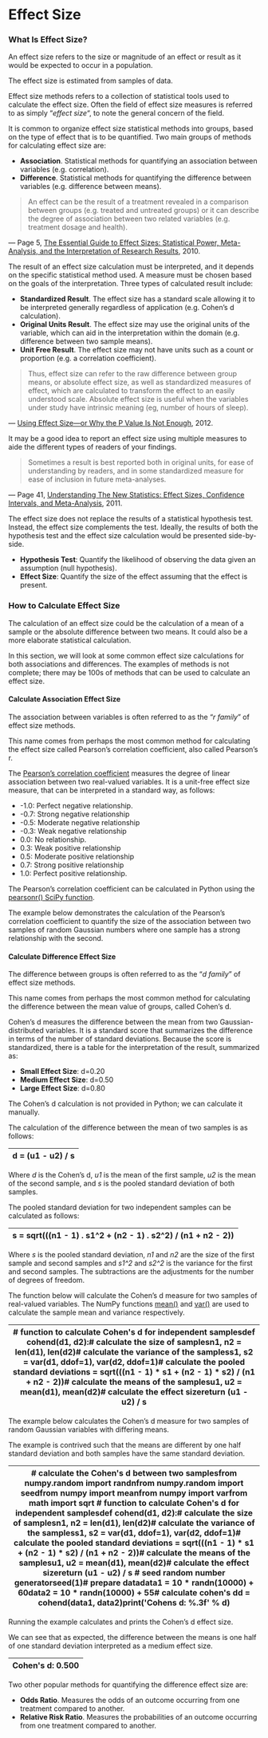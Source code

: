 # Effect Size



### What Is Effect Size?

An effect size refers to the size or magnitude of an effect or result as it would be expected to occur in a population.

The effect size is estimated from samples of data.

Effect size methods refers to a collection of statistical tools used to calculate the effect size. Often the field of effect size measures is referred to as simply “_effect size_“, to note the general concern of the field.

It is common to organize effect size statistical methods into groups, based on the type of effect that is to be quantified. Two main groups of methods for calculating effect size are:

* **Association**. Statistical methods for quantifying an association between variables (e.g. correlation).
* **Difference**. Statistical methods for quantifying the difference between variables (e.g. difference between means).

> An effect can be the result of a treatment revealed in a comparison between groups (e.g. treated and untreated groups) or it can describe the degree of association between two related variables (e.g. treatment dosage and health).

— Page 5, [The Essential Guide to Effect Sizes: Statistical Power, Meta-Analysis, and the Interpretation of Research Results](https://amzn.to/2JDcwSe), 2010.

The result of an effect size calculation must be interpreted, and it depends on the specific statistical method used. A measure must be chosen based on the goals of the interpretation. Three types of calculated result include:

* **Standardized Result**. The effect size has a standard scale allowing it to be interpreted generally regardless of application (e.g. Cohen’s d calculation).
* **Original Units Result**. The effect size may use the original units of the variable, which can aid in the interpretation within the domain (e.g. difference between two sample means).
* **Unit Free Result**. The effect size may not have units such as a count or proportion (e.g. a correlation coefficient).

> Thus, effect size can refer to the raw difference between group means, or absolute effect size, as well as standardized measures of effect, which are calculated to transform the effect to an easily understood scale. Absolute effect size is useful when the variables under study have intrinsic meaning (eg, number of hours of sleep).

— [Using Effect Size—or Why the P Value Is Not Enough](https://www.ncbi.nlm.nih.gov/pmc/articles/PMC3444174/), 2012.

It may be a good idea to report an effect size using multiple measures to aide the different types of readers of your findings.

> Sometimes a result is best reported both in original units, for ease of understanding by readers, and in some standardized measure for ease of inclusion in future meta-analyses.

— Page 41, [Understanding The New Statistics: Effect Sizes, Confidence Intervals, and Meta-Analysis](https://amzn.to/2v0wKSI), 2011.

The effect size does not replace the results of a statistical hypothesis test. Instead, the effect size complements the test. Ideally, the results of both the hypothesis test and the effect size calculation would be presented side-by-side.

* **Hypothesis Test**: Quantify the likelihood of observing the data given an assumption (null hypothesis).
* **Effect Size**: Quantify the size of the effect assuming that the effect is present.

### How to Calculate Effect Size

The calculation of an effect size could be the calculation of a mean of a sample or the absolute difference between two means. It could also be a more elaborate statistical calculation.

In this section, we will look at some common effect size calculations for both associations and differences. The examples of methods is not complete; there may be 100s of methods that can be used to calculate an effect size.

#### Calculate Association Effect Size

The association between variables is often referred to as the “_r family_” of effect size methods.

This name comes from perhaps the most common method for calculating the effect size called Pearson’s correlation coefficient, also called Pearson’s r.

The [Pearson’s correlation coefficient](https://machinelearningmastery.com/how-to-use-correlation-to-understand-the-relationship-between-variables/) measures the degree of linear association between two real-valued variables. It is a unit-free effect size measure, that can be interpreted in a standard way, as follows:

* \-1.0: Perfect negative relationship.
* \-0.7: Strong negative relationship
* \-0.5: Moderate negative relationship
* \-0.3: Weak negative relationship
* 0.0: No relationship.
* 0.3: Weak positive relationship
* 0.5: Moderate positive relationship
* 0.7: Strong positive relationship
* 1.0: Perfect positive relationship.

The Pearson’s correlation coefficient can be calculated in Python using the [pearsonr() SciPy function](https://docs.scipy.org/doc/scipy/reference/generated/scipy.stats.pearsonr.html).

The example below demonstrates the calculation of the Pearson’s correlation coefficient to quantify the size of the association between two samples of random Gaussian numbers where one sample has a strong relationship with the second.



#### Calculate Difference Effect Size

The difference between groups is often referred to as the “_d family_” of effect size methods.

This name comes from perhaps the most common method for calculating the difference between the mean value of groups, called Cohen’s d.

Cohen’s d measures the difference between the mean from two Gaussian-distributed variables. It is a standard score that summarizes the difference in terms of the number of standard deviations. Because the score is standardized, there is a table for the interpretation of the result, summarized as:

* **Small Effect Size**: d=0.20
* **Medium Effect Size**: d=0.50
* **Large Effect Size**: d=0.80

The Cohen’s d calculation is not provided in Python; we can calculate it manually.

The calculation of the difference between the mean of two samples is as follows:

| d = (u1 - u2) / s |
| ----------------- |

Where _d_ is the Cohen’s d, _u1_ is the mean of the first sample, _u2_ is the mean of the second sample, and _s_ is the pooled standard deviation of both samples.

The pooled standard deviation for two independent samples can be calculated as follows:

| s = sqrt(((n1 - 1) . s1^2 + (n2 - 1) . s2^2) / (n1 + n2 - 2)) |
| ------------------------------------------------------------- |

Where _s_ is the pooled standard deviation, _n1_ and _n2_ are the size of the first sample and second samples and _s1^2_ and _s2^2_ is the variance for the first and second samples. The subtractions are the adjustments for the number of degrees of freedom.

The function below will calculate the Cohen’s d measure for two samples of real-valued variables. The NumPy functions [mean()](https://docs.scipy.org/doc/numpy/reference/generated/numpy.mean.html) and [var()](https://docs.scipy.org/doc/numpy/reference/generated/numpy.var.html) are used to calculate the sample mean and variance respectively.

| # function to calculate Cohen's d for independent samplesdef cohend(d1, d2):# calculate the size of samplesn1, n2 = len(d1), len(d2)# calculate the variance of the sampless1, s2 = var(d1, ddof=1), var(d2, ddof=1)# calculate the pooled standard deviations = sqrt(((n1 - 1) \* s1 + (n2 - 1) \* s2) / (n1 + n2 - 2))# calculate the means of the samplesu1, u2 = mean(d1), mean(d2)# calculate the effect sizereturn (u1 - u2) / s |
| -------------------------------------------------------------------------------------------------------------------------------------------------------------------------------------------------------------------------------------------------------------------------------------------------------------------------------------------------------------------------------------------------------------------------------------- |

The example below calculates the Cohen’s d measure for two samples of random Gaussian variables with differing means.

The example is contrived such that the means are different by one half standard deviation and both samples have the same standard deviation.

| # calculate the Cohen's d between two samplesfrom numpy.random import randnfrom numpy.random import seedfrom numpy import meanfrom numpy import varfrom math import sqrt # function to calculate Cohen's d for independent samplesdef cohend(d1, d2):# calculate the size of samplesn1, n2 = len(d1), len(d2)# calculate the variance of the sampless1, s2 = var(d1, ddof=1), var(d2, ddof=1)# calculate the pooled standard deviations = sqrt(((n1 - 1) \* s1 + (n2 - 1) \* s2) / (n1 + n2 - 2))# calculate the means of the samplesu1, u2 = mean(d1), mean(d2)# calculate the effect sizereturn (u1 - u2) / s # seed random number generatorseed(1)# prepare datadata1 = 10 \* randn(10000) + 60data2 = 10 \* randn(10000) + 55# calculate cohen's dd = cohend(data1, data2)print('Cohens d: %.3f' % d) |
| --------------------------------------------------------------------------------------------------------------------------------------------------------------------------------------------------------------------------------------------------------------------------------------------------------------------------------------------------------------------------------------------------------------------------------------------------------------------------------------------------------------------------------------------------------------------------------------------------------------------------------------------------------------------------------------------------------------------------------------------------------------------------------------------------------- |

Running the example calculates and prints the Cohen’s d effect size.

We can see that as expected, the difference between the means is one half of one standard deviation interpreted as a medium effect size.

| Cohen's d: 0.500 |
| ---------------- |

Two other popular methods for quantifying the difference effect size are:

* **Odds Ratio**. Measures the odds of an outcome occurring from one treatment compared to another.
* **Relative Risk Ratio**. Measures the probabilities of an outcome occurring from one treatment compared to another.
